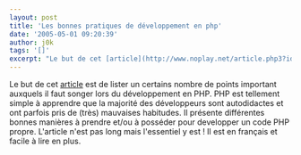 ```yaml
---
layout: post
title: 'Les bonnes pratiques de développement en php'
date: '2005-05-01 09:20:39'
author: j0k
tags: '[]'
excerpt: "Le but de cet [article](http://www.noplay.net/article.php3?id_article=181) est de lister un certains nombre de points important auxquels il faut songer lors du développement en PHP. PHP est tellement simple à apprendre que la majorité des développeurs sont autodidactes et ont parfois pris de (très) mauvaises habitudes.     \nIl présente différentes bonnes      …"
---
```


Le but de cet [article](http://www.noplay.net/article.php3?id_article=181) est de lister un certains nombre de points important auxquels il faut songer lors du développement en PHP. PHP est tellement simple à apprendre que la majorité des développeurs sont autodidactes et ont parfois pris de (très) mauvaises habitudes.
Il présente différentes bonnes manières à prendre et/ou à posséder pour developper un code PHP propre.   L'article n'est pas long mais l'essentiel y est ! Il est en français et facile à lire en plus.
